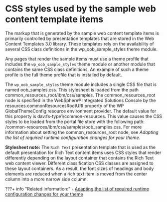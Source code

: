 # CSS styles used by the sample web content template items

The markup that is generated by the sample web content template items is primarily controlled by presentation templates that are stored in the Web Content Templates 3.0 library. These templates rely on the availability of several CSS class definitions in the wp\_oob\_sample\_styles theme module.

Any pages that render the sample items must use a theme profile that includes the `wp_oob_sample_styles` theme module or another module that contains the same CSS class definitions. An example of such a theme profile is the full theme profile that is installed by default.

The `wp_oob_sample_styles` theme module includes a single CSS file that is named oob\_samples.css. This stylesheet is loaded from the path common\_resources\_root/ibm/css/samples. The common\_resources\_root node is specified in the WebSphere® Integrated Solutions Console by the resources.commonResourcesRootURI property of the WP GlobalThemeConfig resource environment provider. The default value for this property is dav:fs-type1/common-resources. This value causes the CSS styles to be loaded from the portal file store with the following path: /common-resources/ibm/css/samples/oob\_samples.css. For more information about setting the common\_resources\_root node, see *Adapting the list of required runtime configuration changes for your theme.*

**Stylesheet note:** The `Rich Text` presentation template that is used as the default presentation for Rich Text content items uses CSS styles that render differently depending on the layout container that contains the Rich Text web content viewer. Different classification CSS classes are assigned to these layout containers. As a result, the font sizes of headings and body elements are reduced when a rich text item is moved from the center column into a more narrow side column.


???+ info "Related information:"
    - [Adapting the list of required runtime configuration changes for your theme](../../../../../../../build_sites/themes_skins/developing_theme/dev_op_overview/manual_packaging_themes/themeopt_move_repack_runtime.md)

